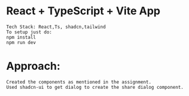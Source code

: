 # React + TypeScript + Vite App
	Tech Stack: React,Ts, shadcn,tailwind
	To setup just do:
	npm install
	npm run dev
# Approach:
	Created the components as mentioned in the assignment. 
	Used shadcn-ui to get dialog to create the share dialog component. 

